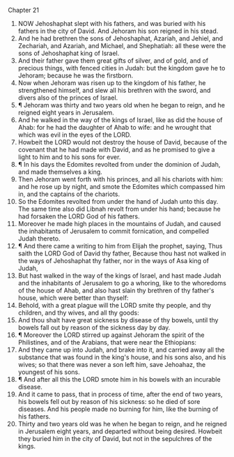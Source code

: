 

Chapter 21

1. NOW Jehoshaphat slept with his fathers, and was buried with his fathers in the city of David.  And Jehoram his son reigned in his stead.
2. And he had brethren the sons of Jehoshaphat, Azariah, and Jehiel, and Zechariah, and Azariah, and Michael, and Shephatiah: all these were the sons of Jehoshaphat king of Israel.
3. And their father gave them great gifts of silver, and of gold, and of precious things, with fenced cities in Judah: but the kingdom gave he to Jehoram; because he was the firstborn.
4. Now when Jehoram was risen up to the kingdom of his father, he strengthened himself, and slew all his brethren with the sword, and divers also of the princes of Israel.
5. ¶ Jehoram was thirty and two years old when he began to reign, and he reigned eight years in Jerusalem.
6. And he walked in the way of the kings of Israel, like as did the house of Ahab: for he had the daughter of Ahab to wife: and he wrought that which was evil in the eyes of the LORD.
7. Howbeit the LORD would not destroy the house of David, because of the covenant that he had made with David, and as he promised to give a light to him and to his sons for ever.
8. ¶ In his days the Edomites revolted from under the dominion of Judah, and made themselves a king.
9. Then Jehoram went forth with his princes, and all his chariots with him: and he rose up by night, and smote the Edomites which compassed him in, and the captains of the chariots.
10. So the Edomites revolted from under the hand of Judah unto this day.  The same time also did Libnah revolt from under his hand; because he had forsaken the LORD God of his fathers.
11. Moreover he made high places in the mountains of Judah, and caused the inhabitants of Jerusalem to commit fornication, and compelled Judah thereto.
12. ¶ And there came a writing to him from Elijah the prophet, saying, Thus saith the LORD God of David thy father, Because thou hast not walked in the ways of Jehoshaphat thy father, nor in the ways of Asa king of Judah,
13. But hast walked in the way of the kings of Israel, and hast made Judah and the inhabitants of Jerusalem to go a whoring, like to the whoredoms of the house of Ahab, and also hast slain thy brethren of thy father's house, which were better than thyself:
14. Behold, with a great plague will the LORD smite thy people, and thy children, and thy wives, and all thy goods:
15. And thou shalt have great sickness by disease of thy bowels, until thy bowels fall out by reason of the sickness day by day.
16. ¶ Moreover the LORD stirred up against Jehoram the spirit of the Philistines, and of the Arabians, that were near the Ethiopians:
17. And they came up into Judah, and brake into it, and carried away all the substance that was found in the king's house, and his sons also, and his wives; so that there was never a son left him, save Jehoahaz, the youngest of his sons.
18. ¶ And after all this the LORD smote him in his bowels with an incurable disease.
19. And it came to pass, that in process of time, after the end of two years, his bowels fell out by reason of his sickness: so he died of sore diseases.  And his people made no burning for him, like the burning of his fathers.
20. Thirty and two years old was he when he began to reign, and he reigned in Jerusalem eight years, and departed without being desired.  Howbeit they buried him in the city of David, but not in the sepulchres of the kings.

